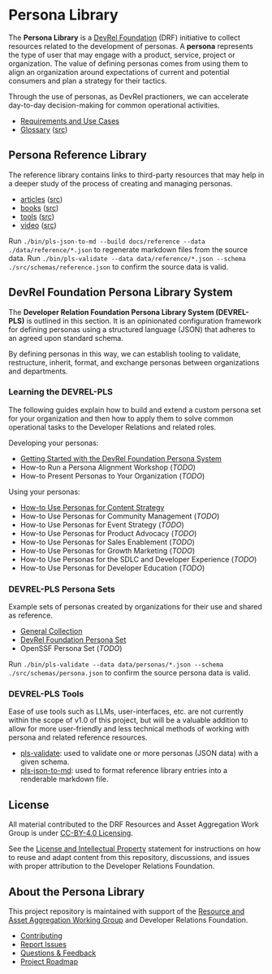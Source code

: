 # Persona Library

The **Persona Library** is a [DevRel Foundation](https://github.com/DevRel-Foundation) (DRF) initiative to collect resources related to the development of personas. A **persona** represents the type of user that may engage with a product, service, project or organization. The value of defining personas comes from using them to align an organization around expectations of current and potential consumers and plan a strategy for their tactics.

Through the use of personas, as DevRel practioners, we can accelerate day-to-day decision-making for common operational activities.

* [Requirements and Use Cases](https://github.com/DevRel-Foundation/wg-resource-aggregation/discussions/46)
* [Glossary](./docs/reference/glossary.md) ([src](./data/reference/glossary.json))

## Persona Reference Library

The reference library contains links to third-party resources that may help in a deeper study of the process of creating and managing personas.

- [articles](./docs/reference/articles.md) ([src](./data/reference/articles.json))
- [books](./docs/reference/books.md) ([src](./data/reference/books.json))
- [tools](./docs/reference/tools.md) ([src](./data/reference/tools.json))
- [video](./docs/reference/videos.md) ([src](./data/reference/videos.json))

Run `./bin/pls-json-to-md --build docs/reference --data ./data/reference/*.json` to regenerate markdown files from the source data.  Run `./bin/pls-validate --data data/reference/*.json --schema ./src/schemas/reference.json` to confirm the source data is valid.

## DevRel Foundation Persona Library System

The **Developer Relation Foundation Persona Library System (DEVREL-PLS)** is outlined in this section. It is an opinionated configuration framework for defining personas using a structured language (JSON) that adheres to an agreed upon standard schema.

By defining personas in this way, we can establish tooling to validate, restructure, inherit, format, and exchange personas between organizations and departments. 

### Learning the DEVREL-PLS

The following guides explain how to build and extend a custom persona set for your organization and then how to apply them to solve common operational tasks to the Developer Relations and related roles.

Developing your personas:
* [Getting Started with the DevRel Foundation Persona System](./docs/guides/getting-started.md)
* How-to Run a Persona Alignment Workshop (_TODO_)
* How-to Present Personas to Your Organization (_TODO_)

Using your personas:
* [How-to Use Personas for Content Strategy](./docs/guides/content-strategy.md)
* How-to Use Personas for Community Management (_TODO_)
* How-to Use Personas for Event Strategy (_TODO_)
* How-to Use Personas for Product Advocacy (_TODO_)
* How-to Use Personas for Sales Enablement (_TODO_)
* How-to Use Personas for Growth Marketing (_TODO_)
* How-to Use Personas for the SDLC and Developer Experience (_TODO_)
* How-to Use Personas for Developer Education (_TODO_)

### DEVREL-PLS Persona Sets

Example sets of personas created by organizations for their use and shared as reference.

- [General Collection](./data/personas)
- [DevRel Foundation Persona Set](./data/sets/dev-rel.org/README.md)
- OpenSSF Persona Set (_TODO_)

Run `./bin/pls-validate --data data/personas/*.json --schema ./src/schemas/persona.json` to confirm the source persona data is valid.

### DEVREL-PLS Tools

Ease of use tools such as LLMs, user-interfaces, etc. are not currently within the scope of v1.0 of this project, but will be a valuable addition to allow for more user-friendly and less technical methods of working with persona and related reference resources.

- [pls-validate](./bin/pls-validate): used to validate one or more personas (JSON data) with a given schema.
- [pls-json-to-md](./bin/pls-json-to-md): used to format reference library entries into a renderable markdown file.

## License

All material contributed to the DRF Resources and Asset Aggregation Work Group is under [CC-BY-4.0 Licensing](https://creativecommons.org/licenses/by/4.0/deed.en).

See the [License and Intellectual Property](https://github.com/DevRel-Foundation/.github/blob/main/profile/README.md#license-and-intellectual-property) statement for instructions on how to reuse and adapt content from this repository, discussions, and issues with proper attribution to the Developer Relations Foundation.

## About the Persona Library

This project repository is maintained with support of the [Resource and Asset Aggregation Working Group](https://github.com/DevRel-Foundation/wg-resource-aggregation) and Developer Relations Foundation.

* [Contributing](./CONTRIBUTING.md)
* [Report Issues](https://github.com/DevRel-Foundation/wg-resource-aggregation/issues)
* [Questions & Feedback](https://github.com/DevRel-Foundation/wg-resource-aggregation/discussions/categories/persona-library)
* [Project Roadmap](https://github.com/orgs/DevRel-Foundation/projects/12)
